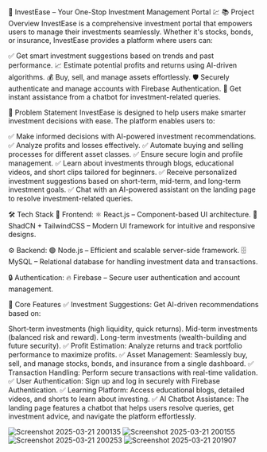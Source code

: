 🚀 InvestEase – Your One-Stop Investment Management Portal 💹
📚 Project Overview
InvestEase is a comprehensive investment portal that empowers users to manage their investments seamlessly. Whether it's stocks, bonds, or insurance, InvestEase provides a platform where users can:

✅ Get smart investment suggestions based on trends and past performance.
📈 Estimate potential profits and returns using AI-driven algorithms.
💰 Buy, sell, and manage assets effortlessly.
🛡️ Securely authenticate and manage accounts with Firebase Authentication.
💬 Get instant assistance from a chatbot for investment-related queries.

🎯 Problem Statement
InvestEase is designed to help users make smarter investment decisions with ease. The platform enables users to:

✅ Make informed decisions with AI-powered investment recommendations.
✅ Analyze profits and losses effectively.
✅ Automate buying and selling processes for different asset classes.
✅ Ensure secure login and profile management.
✅ Learn about investments through blogs, educational videos, and short clips tailored for beginners.
✅ Receive personalized investment suggestions based on short-term, mid-term, and long-term investment goals.
✅ Chat with an AI-powered assistant on the landing page to resolve investment-related queries.

🛠️ Tech Stack
🎨 Frontend:
⚛️ React.js – Component-based UI architecture.
🎨 ShadCN + TailwindCSS – Modern UI framework for intuitive and responsive designs.

⚙️ Backend:
🟢 Node.js – Efficient and scalable server-side framework.
🗄️ MySQL – Relational database for handling investment data and transactions.

🔒 Authentication:
🔥 Firebase – Secure user authentication and account management.

🧠 Core Features
✅ Investment Suggestions: Get AI-driven recommendations based on:

Short-term investments (high liquidity, quick returns).
Mid-term investments (balanced risk and reward).
Long-term investments (wealth-building and future security).
✅ Profit Estimation: Analyze returns and track portfolio performance to maximize profits.
✅ Asset Management: Seamlessly buy, sell, and manage stocks, bonds, and insurance from a single dashboard.
✅ Transaction Handling: Perform secure transactions with real-time validation.
✅ User Authentication: Sign up and log in securely with Firebase Authentication.
✅ Learning Platform: Access educational blogs, detailed videos, and shorts to learn about investing.
✅ AI Chatbot Assistance: The landing page features a chatbot that helps users resolve queries, get investment advice, and navigate the platform effortlessly.

![Screenshot 2025-03-21 200135](https://github.com/user-attachments/assets/0b3d0c9b-4fc8-45de-b01b-de9d6b5f639f)
![Screenshot 2025-03-21 200155](https://github.com/user-attachments/assets/cb9af854-ea29-46da-98b8-34a065d15de2)
![Screenshot 2025-03-21 200253](https://github.com/user-attachments/assets/4529c8b1-092c-417b-a2b3-fb8e6621e225)
![Screenshot 2025-03-21 201907](https://github.com/user-attachments/assets/2fd2ba8e-630d-4c40-826f-a274abfecae7)
